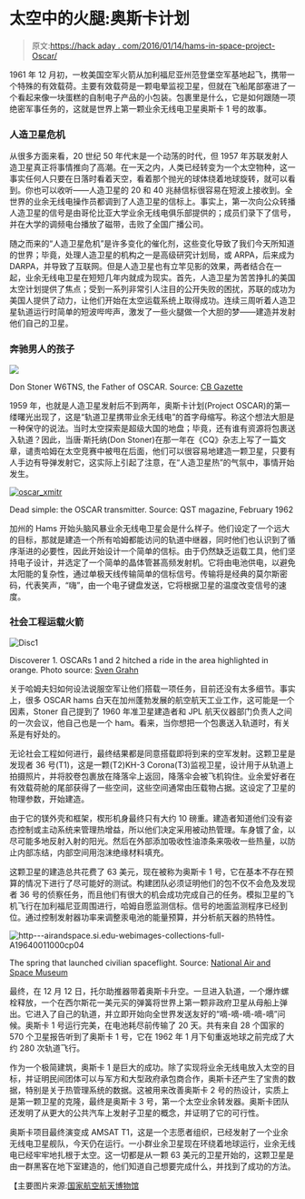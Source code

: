 # 太空中的火腿:奥斯卡计划

> 原文:[https://hack aday . com/2016/01/14/hams-in-space-project-Oscar/](https://hackaday.com/2016/01/14/hams-in-space-project-oscar/)

1961 年 12 月初，一枚美国空军火箭从加利福尼亚州范登堡空军基地起飞，携带一个特殊的有效载荷。主要有效载荷是一颗电晕监视卫星，但就在飞船尾部塞进了一个看起来像一块蛋糕的自制电子产品的小包装。包裹里是什么，它是如何跟随一项绝密军事任务的，这就是世界上第一颗业余无线电卫星奥斯卡 1 号的故事。

### 人造卫星危机

从很多方面来看，20 世纪 50 年代末是一个动荡的时代，但 1957 年苏联发射人造卫星真正将事情推向了高潮。在一天之内，人类已经转变为一个太空物种，这一事实任何人只要在日落时看着天空，看着那个抛光的球体绕着地球旋转，就可以看到。你也可以收听——人造卫星的 20 和 40 兆赫信标很容易在短波上接收到。全世界的业余无线电操作员都调到了人造卫星的信标上。事实上，第一次向公众转播人造卫星的信号是由哥伦比亚大学业余无线电俱乐部提供的；成员们录下了信号，并在大学的调频电台播放了磁带，击败了全国广播公司。

随之而来的“人造卫星危机”是许多变化的催化剂，这些变化导致了我们今天所知道的世界；毕竟，处理人造卫星的机构之一是高级研究计划局，或 ARPA，后来成为 DARPA，并导致了互联网。但是人造卫星也有立竿见影的效果，两者结合在一起，业余无线电卫星在短短几年内就成为现实。首先，人造卫星为苦苦挣扎的美国太空计划提供了焦点；受到一系列非常引人注目的公开失败的困扰，苏联的成功为美国人提供了动力，让他们开始在太空运载系统上取得成功。连续三周听着人造卫星轨道运行时简单的短波哔哔声，激发了一些火腿做一个大胆的梦——建造并发射他们自己的卫星。

### 奔驰男人的孩子

![](../Images/10db2d385d375b1bc9574234c4c909fa.png)

Don Stoner W6TNS, the Father of OSCAR. Source: [CB Gazette](http://www.cbgazette.com/Donaldstoner.html)

1959 年，也就是人造卫星发射后不到两年，奥斯卡计划(Project OSCAR)的第一缕曙光出现了，这是“轨道卫星携带业余无线电”的首字母缩写。称这个想法大胆是一种保守的说法。当时太空探索是超级大国的地盘；毕竟，还有谁有资源将包裹送入轨道？因此，当唐·斯托纳(Don Stoner)在那一年在《CQ》杂志上写了一篇文章，谴责哈姆在太空竞赛中被甩在后面，他们可以很容易地建造一颗卫星，只要有人手边有导弹发射它，这实际上引起了注意，在“人造卫星热”的气氛中，事情开始发生。

[![oscar_xmitr](../Images/1c8ea1b1d6a46cac550a6f4b6fa9c216.png)](https://hackaday.com/wp-content/uploads/2016/01/oscar_xmitr.png)

Dead simple: the OSCAR transmitter. Source: QST magazine, February 1962

加州的 Hams 开始头脑风暴业余无线电卫星会是什么样子。他们设定了一个远大的目标，那就是建造一个所有哈姆都能访问的轨道中继器，同时他们也认识到了循序渐进的必要性，因此开始设计一个简单的信标。由于仍然缺乏运载工具，他们坚持电子设计，并选定了一个简单的晶体管甚高频发射机。它将由电池供电，以避免太阳能的复杂性，通过单极天线传输简单的信标信号。传输将是经典的莫尔斯密码，代表笑声，“嗨”，由一个电子键盘发送，它将根据卫星的温度改变信号的速度。

### 社会工程运载火箭

![Disc1](../Images/205e90b608ea2d16ce268ebb9ae381f2.png)

Discoverer 1\. OSCARs 1 and 2 hitched a ride in the area highlighted in orange. Photo source: [Sven Grahn](http://www.svengrahn.pp.se/histind/Discoverer/Discoverer.htm)

关于哈姆夫妇如何设法说服空军让他们搭载一项任务，目前还没有太多细节。事实上，很多 OSCAR hams 白天在加州蓬勃发展的航空航天工业工作，这可能是一个因素，Stoner 自己提到了 1960 年准卫星建造者和 JPL 航天仪器部门负责人之间的一次会议，他自己也是一个 ham。看来，当你想把一个包裹送入轨道时，有关系是有好处的。

无论社会工程如何进行，最终结果都是同意搭载即将到来的空军发射。这颗卫星是发现者 36 号(T1)，这是一颗(T2)KH-3 Corona(T3)监视卫星，设计用于从轨道上拍摄照片，并将胶卷包裹放在降落伞上返回，降落伞会被飞机钩住。业余爱好者在有效载荷舱的尾部获得了一些空间，这些空间通常由压载物占据。这设定了卫星的物理参数，开始建造。

由于它的镁外壳和框架，楔形机身最终只有大约 10 磅重。建造者知道他们没有姿态控制或主动系统来管理热增益，所以他们决定采用被动热管理。车身镀了金，以尽可能多地反射入射的阳光。然后在外部添加吸收性油漆条来吸收一些热量，以防止内部冻结，内部空间用泡沫绝缘材料填充。

这颗卫星的建造总共花费了 63 美元，现在被称为奥斯卡 1 号，它在基本不存在预算的情况下进行了尽可能好的测试。构建团队必须证明他们的包不仅不会危及发现者 36 号的侦察任务，而且他们有很大的机会成功完成自己的任务。模拟卫星的飞机飞行在加利福尼亚周围进行，哈姆自愿监测信标。信号的地面监测程序已经到位。通过控制发射器功率来调整汞电池的能量预算，并分析航天器的热特性。

![http---airandspace.si.edu-webimages-collections-full-A19640011000cp04](../Images/bcc181269fffa18d97a9e1ff3db13e98.png)

The spring that launched civilian spaceflight. Source: [National Air and Space Museum](http://airandspace.si.edu/collections/artifact.cfm?object=nasm_A19640011000)

最终，在 12 月 12 日，托尔助推器带着奥斯卡升空。一旦进入轨道，一个爆炸螺栓释放，一个在西尔斯花一美元买的弹簧将世界上第一颗非政府卫星从母船上弹出。它进入了自己的轨道，并立即开始向全世界发送友好的“嘀-嘀-嘀-嘀-嘀”问候。奥斯卡 1 号运行完美，在电池耗尽前传输了 20 天。共有来自 28 个国家的 570 个卫星报告听到了奥斯卡 1 号，它在 1962 年 1 月下旬重返地球之前完成了大约 280 次轨道飞行。

作为一个极简建筑，奥斯卡 1 是巨大的成功。除了实现将业余无线电放入太空的目标，并证明民间团体可以与军方和大型政府承包商合作，奥斯卡还产生了宝贵的数据，特别是关于热管理系统的数据。这被用来改善奥斯卡 2 号的热设计，实质上是第一颗卫星的克隆，最终是奥斯卡 3 号，第一个太空业余转发器。奥斯卡团队还发明了从更大的公共汽车上发射子卫星的概念，并证明了它的可行性。

奥斯卡项目最终演变成 AMSAT T1，这是一个志愿者组织，已经发射了一个业余无线电卫星舰队，今天仍在运行。一小群业余卫星现在环绕着地球运行，业余无线电已经牢牢地扎根于太空。这一切都是从一颗 63 美元的卫星开始的，这颗卫星是由一群黑客在地下室建造的，他们知道自己想要完成什么，并找到了成功的方法。

【主要图片来源:[国家航空航天博物馆](http://airandspace.si.edu/collections/artifact.cfm?object=nasm_A19640011000)
